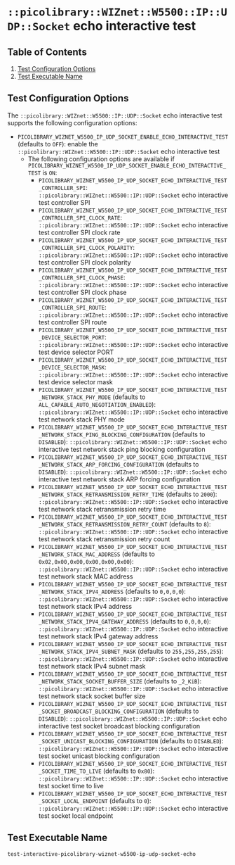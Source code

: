 # `::picolibrary::WIZnet::W5500::IP::UDP::Socket` echo interactive test

## Table of Contents
1. [Test Configuration Options](#test-configuration-options)
1. [Test Executable Name](#test-executable-name)

## Test Configuration Options
The `::picolibrary::WIZnet::W5500::IP::UDP::Socket` echo interactive test supports the
following configuration options:
- `PICOLIBRARY_WIZNET_W5500_IP_UDP_SOCKET_ENABLE_ECHO_INTERACTIVE_TEST` (defaults to
  `OFF`): enable the `::picolibrary::WIZnet::W5500::IP::UDP::Socket` echo interactive test
    - The following configuration options are available if
      `PICOLIBRARY_WIZNET_W5500_IP_UDP_SOCKET_ENABLE_ECHO_INTERACTIVE_TEST` is `ON`:
        - `PICOLIBRARY_WIZNET_W5500_IP_UDP_SOCKET_ECHO_INTERACTIVE_TEST_CONTROLLER_SPI`:
          `::picolibrary::WIZnet::W5500::IP::UDP::Socket` echo interactive test controller
          SPI
        - `PICOLIBRARY_WIZNET_W5500_IP_UDP_SOCKET_ECHO_INTERACTIVE_TEST_CONTROLLER_SPI_CLOCK_RATE`:
          `::picolibrary::WIZnet::W5500::IP::UDP::Socket` echo interactive test controller
          SPI clock rate
        - `PICOLIBRARY_WIZNET_W5500_IP_UDP_SOCKET_ECHO_INTERACTIVE_TEST_CONTROLLER_SPI_CLOCK_POLARITY`:
          `::picolibrary::WIZnet::W5500::IP::UDP::Socket` echo interactive test controller
          SPI clock polarity
        - `PICOLIBRARY_WIZNET_W5500_IP_UDP_SOCKET_ECHO_INTERACTIVE_TEST_CONTROLLER_SPI_CLOCK_PHASE`:
          `::picolibrary::WIZnet::W5500::IP::UDP::Socket` echo interactive test controller
          SPI clock phase
        - `PICOLIBRARY_WIZNET_W5500_IP_UDP_SOCKET_ECHO_INTERACTIVE_TEST_CONTROLLER_SPI_ROUTE`:
          `::picolibrary::WIZnet::W5500::IP::UDP::Socket` echo interactive test controller
          SPI route
        - `PICOLIBRARY_WIZNET_W5500_IP_UDP_SOCKET_ECHO_INTERACTIVE_TEST_DEVICE_SELECTOR_PORT`:
          `::picolibrary::WIZnet::W5500::IP::UDP::Socket` echo interactive test device
          selector PORT
        - `PICOLIBRARY_WIZNET_W5500_IP_UDP_SOCKET_ECHO_INTERACTIVE_TEST_DEVICE_SELECTOR_MASK`:
          `::picolibrary::WIZnet::W5500::IP::UDP::Socket` echo interactive test device
          selector mask
        - `PICOLIBRARY_WIZNET_W5500_IP_UDP_SOCKET_ECHO_INTERACTIVE_TEST_NETWORK_STACK_PHY_MODE`
          (defaults to `ALL_CAPABLE_AUTO_NEGOTIATION_ENABLED`):
          `::picolibrary::WIZnet::W5500::IP::UDP::Socket` echo interactive test network
          stack PHY mode
        - `PICOLIBRARY_WIZNET_W5500_IP_UDP_SOCKET_ECHO_INTERACTIVE_TEST_NETWORK_STACK_PING_BLOCKING_CONFIGURATION`
          (defaults to `DISABLED`): `::picolibrary::WIZnet::W5500::IP::UDP::Socket` echo
          interactive test network stack ping blocking configuration
        - `PICOLIBRARY_WIZNET_W5500_IP_UDP_SOCKET_ECHO_INTERACTIVE_TEST_NETWORK_STACK_ARP_FORCING_CONFIGURATION`
          (defaults to `DISABLED`): `::picolibrary::WIZnet::W5500::IP::UDP::Socket` echo
          interactive test network stack ARP forcing configuration
        - `PICOLIBRARY_WIZNET_W5500_IP_UDP_SOCKET_ECHO_INTERACTIVE_TEST_NETWORK_STACK_RETRANSMISSION_RETRY_TIME`
          (defaults to `2000`): `::picolibrary::WIZnet::W5500::IP::UDP::Socket` echo
          interactive test network stack retransmission retry time
        - `PICOLIBRARY_WIZNET_W5500_IP_UDP_SOCKET_ECHO_INTERACTIVE_TEST_NETWORK_STACK_RETRANSMISSION_RETRY_COUNT`
          (defaults to `8`): `::picolibrary::WIZnet::W5500::IP::UDP::Socket` echo
          interactive test network stack retransmission retry count
        - `PICOLIBRARY_WIZNET_W5500_IP_UDP_SOCKET_ECHO_INTERACTIVE_TEST_NETWORK_STACK_MAC_ADDRESS`
          (defaults to `0x02,0x00,0x00,0x00,0x00,0x00`):
          `::picolibrary::WIZnet::W5500::IP::UDP::Socket` echo interactive test network
          stack MAC address
        - `PICOLIBRARY_WIZNET_W5500_IP_UDP_SOCKET_ECHO_INTERACTIVE_TEST_NETWORK_STACK_IPV4_ADDRESS`
          (defaults to `0,0,0,0`): `::picolibrary::WIZnet::W5500::IP::UDP::Socket` echo
          interactive test network stack IPv4 address
        - `PICOLIBRARY_WIZNET_W5500_IP_UDP_SOCKET_ECHO_INTERACTIVE_TEST_NETWORK_STACK_IPV4_GATEWAY_ADDRESS`
          (defaults to `0,0,0,0`): `::picolibrary::WIZnet::W5500::IP::UDP::Socket` echo
          interactive test network stack IPv4 gateway address
        - `PICOLIBRARY_WIZNET_W5500_IP_UDP_SOCKET_ECHO_INTERACTIVE_TEST_NETWORK_STACK_IPV4_SUBNET_MASK`
          (defaults to `255,255,255,255`): `::picolibrary::WIZnet::W5500::IP::UDP::Socket`
          echo interactive test network stack IPv4 subnet mask
        - `PICOLIBRARY_WIZNET_W5500_IP_UDP_SOCKET_ECHO_INTERACTIVE_TEST_NETWORK_STACK_SOCKET_BUFFER_SIZE`
          (defaults to `_2_KiB`): `::picolibrary::WIZnet::W5500::IP::UDP::Socket` echo
          interactive test network stack socket buffer size
        - `PICOLIBRARY_WIZNET_W5500_IP_UDP_SOCKET_ECHO_INTERACTIVE_TEST_SOCKET_BROADCAST_BLOCKING_CONFIGURATION`
          (defaults to `DISABLED`): `::picolibrary::WIZnet::W5500::IP::UDP::Socket` echo
          interactive test socket broadcast blocking configuration
        - `PICOLIBRARY_WIZNET_W5500_IP_UDP_SOCKET_ECHO_INTERACTIVE_TEST_SOCKET_UNICAST_BLOCKING_CONFIGURATION`
          (defaults to `DISABLED`): `::picolibrary::WIZnet::W5500::IP::UDP::Socket` echo
          interactive test socket unicast blocking configuration
        - `PICOLIBRARY_WIZNET_W5500_IP_UDP_SOCKET_ECHO_INTERACTIVE_TEST_SOCKET_TIME_TO_LIVE`
          (defaults to `0x80`): `::picolibrary::WIZnet::W5500::IP::UDP::Socket` echo
          interactive test socket time to live
        - `PICOLIBRARY_WIZNET_W5500_IP_UDP_SOCKET_ECHO_INTERACTIVE_TEST_SOCKET_LOCAL_ENDPOINT`
          (defaults to `0`): `::picolibrary::WIZnet::W5500::IP::UDP::Socket` echo
          interactive test socket local endpoint

## Test Executable Name
`test-interactive-picolibrary-wiznet-w5500-ip-udp-socket-echo`
